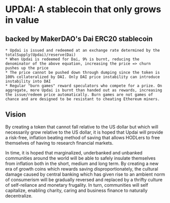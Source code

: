 # UPDAI: A stablecoin that only grows in value
## backed by MakerDAO's Dai ERC20 stablecoin
	* Updai is issued and redeemed at an exchange rate determined by the totalSupply(Updai)/reserve(Dai)
	* When Updai is redeemed for Dai, 9% is burnt, reducing the denominator of the above equation, increasing the price => churn pushes up the price
	* The price cannot be pushed down through dumping since the token is 100% collateralized by DAI. Only DAI price instability can introduce instability into DAI
	* Regular "burn games" reward speculators who compete for a prize. On aggregate, more Updai is burnt than handed out as rewards, increasing the issue/redeem price automatically. Burn games are not games of chance and are designed to be resistant to cheating Ethereum miners.

## Vision
By creating a token that cannot fall relative to the US dollar but which will necessarily grow relative to the US dollar, it is hoped that Updai will provide a risk-free, inflation beating method of saving that allows HODLers to free themselves of having to research financial markets. 

In time, it is hoped that marginalized, underbanked and unbanked communities around the world will be able to safely insulate themselves from inflation both in the short, medium and long term. By creating a new era of growth coins which rewards saving disproportionately, the cultural damage caused by central banking which has given rise to an ambient norm of consumerism will be gradually reversed and replaced by a thrifty culture of self-reliance and monetary frugality. In turn, communities will self capitalize, enabling charity, caring and business finance to naturally decentralize.